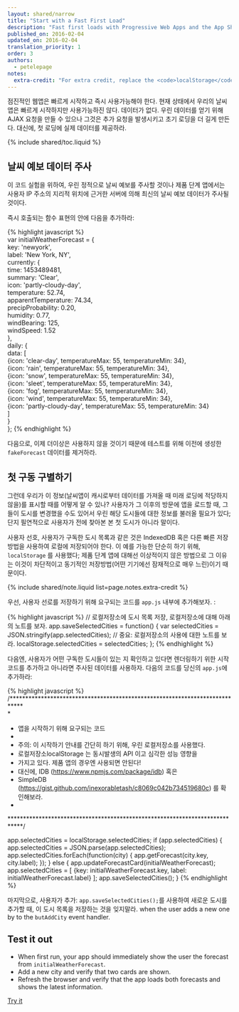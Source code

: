 ```yaml
---
layout: shared/narrow
title: "Start with a Fast First Load"
description: "Fast first loads with Progressive Web Apps and the App Shell model."
published_on: 2016-02-04
updated_on: 2016-02-04
translation_priority: 1
order: 3
authors:
  - petelepage
notes:
  extra-credit: "For extra credit, replace the <code>localStorage</code> implementation with <a href='https://www.npmjs.com/package/idb'>idb</a>"
---
```


<p class="intro">
점진적인 웹앱은 빠르게 시작하고 즉시 사용가능해야 한다. 현재 상태에서 우리의 날씨앱은 빠르게 시작하지만 사용가능하진 않다. 데이터가 없다. 우린 데이터를 얻기 위해 AJAX 요청을 만들 수 있으나 그것은 추가 요청을 발생시키고 초기 로딩을 더 길게 만든다. 대신에, 첫 로딩에 실제 데이터를 제공하라.
</p>

{% include shared/toc.liquid %}

## 날씨 예보 데이터 주사

이 코드 실험을 위하여, 우린 정적으로 날씨 예보를 주사할 것이나 제품 단계 앱에서는 사용자 IP 주소의 지리적 위치에 근거한 서버에 의해 최신의 날씨 예보 데이터가 주사될 것이다.

즉시 호출되는 함수 표현의 안에 다음을 추가하라:

{% highlight javascript %}  
var initialWeatherForecast = {  
  key: 'newyork',  
  label: 'New York, NY',  
  currently: {  
    time: 1453489481,  
    summary: 'Clear',  
    icon: 'partly-cloudy-day',  
    temperature: 52.74,  
    apparentTemperature: 74.34,  
    precipProbability: 0.20,  
    humidity: 0.77,  
    windBearing: 125,  
    windSpeed: 1.52  
  },  
  daily: {  
    data: [  
      {icon: 'clear-day', temperatureMax: 55, temperatureMin: 34},  
      {icon: 'rain', temperatureMax: 55, temperatureMin: 34},  
      {icon: 'snow', temperatureMax: 55, temperatureMin: 34},  
      {icon: 'sleet', temperatureMax: 55, temperatureMin: 34},  
      {icon: 'fog', temperatureMax: 55, temperatureMin: 34},  
      {icon: 'wind', temperatureMax: 55, temperatureMin: 34},  
      {icon: 'partly-cloudy-day', temperatureMax: 55, temperatureMin: 34}  
    ]  
  }  
};
{% endhighlight %}

다음으로, 이제 더이상은 사용하지 않을 것이기 때문에 테스트를 위해 이전에 생성한 `fakeForecast` 데이터를 제거하라.

## 첫 구동 구별하기

그런데 우리가 이 정보(날씨앱이 캐시로부터 데이터를 가져올 때 미래 로딩에 적당하지 않을)를 표시할 때를 어떻게 알 수 있나? 사용자가 그 이후의 방문에 앱을 로드할 때, 그들이 도시를 변경했을 수도 있어서 우린 해당 도시들에 대한 정보를 불러올 필요가 있다; 단지 필연적으로 사용자가 전에 찾아본 본 첫 도시가 아니라 말이다.

사용자 선호, 사용자가 구독한 도시 목록과 같은 것은 IndexedDB 혹은 다른 빠른 저장방법을 사용하여 로컬에 저장되어야 한다. 이 예를 가능한 단순히 하기 위해, `localStorage` 를 사용했다; 제품 단계 앱에 대해선 이상적이지 않은 방법으로 그 이유는 이것이 차단적이고 동기적인 저장방법(어떤 기기에선 잠재적으로 매우 느린)이기 때문이다.

{% include shared/note.liquid list=page.notes.extra-credit %}

우선, 사용자 선로를 저장하기 위해 요구되는 코드를 `app.js` 내부에 추가해보자. :  

{% highlight javascript %}
// 로컬저장소에 도시 목록 저장, 로컬저장소에 대해 아래의 노트를 보자.
app.saveSelectedCities = function() {
  var selectedCities = JSON.stringify(app.selectedCities);
  // 중요: 로컬저장소의 사용에 대한 노트를 보라.
  localStorage.selectedCities = selectedCities;
};
{% endhighlight %}

다음엔, 사용자가 어떤 구독한 도시들이 있는 지 확인하고 있다면 렌더링하기 위한 시작 코드를 추가하고 아니라면 주사된 데이터를 사용하자. 다음의 코드를 당신의 `app.js`에 추가하라:  

{% highlight javascript %}
/****************************************************************************   
 *
 * 앱을 시작하기 위해 요구되는 코드
 *
 * 주의: 이 시작하기 안내를 간단히 하기 위해, 우린 로컬저장소를 사용했다.
 *   로컬저장소localStorage 는 동시발생의 API 이고 심각한 성능 영향을
 *   가지고 있다. 제품 앱의 경우엔 사용되면 안된다!
 *   대신에, IDB (https://www.npmjs.com/package/idb) 혹은
 *   SimpleDB (https://gist.github.com/inexorabletash/c8069c042b734519680c) 를 확인해보라.
 *
 ****************************************************************************/

app.selectedCities = localStorage.selectedCities;
if (app.selectedCities) {
  app.selectedCities = JSON.parse(app.selectedCities);
  app.selectedCities.forEach(function(city) {
    app.getForecast(city.key, city.label);
  });
} else {
  app.updateForecastCard(initialWeatherForecast);
  app.selectedCities = [
    {key: initialWeatherForecast.key, label: initialWeatherForecast.label}
  ];
  app.saveSelectedCities();
}
{% endhighlight %}

마지막으로, 사용자가 추가: `app.saveSelectedCities();`를 사용하여 새로운 도시를 추가할 때, 이 도시 목록을 저장하는 것을 잊지말라. when the user adds a new one by 
 to the `butAddCity` event handler.

## Test it out

* When first run, your app should immediately show the user the forecast from 
  `initialWeatherForecast`.
* Add a new city and verify that two cards are shown.
* Refresh the browser and verify that the app loads both forecasts and shows the 
  latest information.

<a href="https://weather-pwa-sample.firebaseapp.com/step-05/" class="mdl-button mdl-js-button mdl-button--raised mdl-button--colored">Try it</a>
